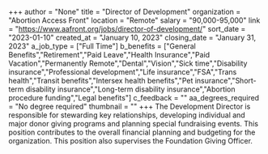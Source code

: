 +++
author = "None"
title = "Director of Development"
organization = "Abortion Access Front"
location = "Remote"
salary = "90,000-95,000"
link = "https://www.aafront.org/jobs/director-of-development/"
sort_date = "2023-01-10"
created_at = "January 10, 2023"
closing_date = "January 31, 2023"
a_job_type = ["Full Time"]
b_benefits = ["General Benefits","Retirement","Paid Leave","Health Insurance","Paid Vacation","Permanently Remote","Dental","Vision","Sick time","Disability insurance","Professional development","Life insurance","FSA","Trans health","Transit benefits","Intersex health benefits","Pet insurance","Short-term disability insurance","Long-term disability insurance","Abortion procedure funding","Legal benefits"]
c_feedback = ""
aa_degrees_required = "No degree required"
thumbnail = ""
+++
The Development Director is responsible for stewarding key relationships, developing individual and major donor giving programs and planning special fundraising events. This position contributes to the overall financial planning and budgeting for the organization. This position also supervises the Foundation Giving Officer.